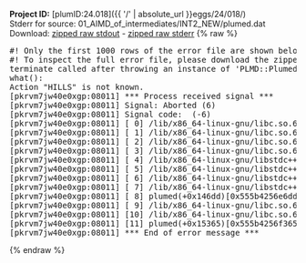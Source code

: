 **Project ID:** [plumID:24.018]({{ '/' | absolute_url }}eggs/24/018/)  
Stderr for source:  01_AIMD_of_intermediates/INT2_NEW/plumed.dat   
Download: [zipped raw stdout](plumed.dat.plumed.stdout.txt.zip) - [zipped raw stderr](plumed.dat.plumed.stderr.txt.zip) 
{% raw %}
<pre>
#! Only the first 1000 rows of the error file are shown below
#! To inspect the full error file, please download the zipped raw stderr file above
terminate called after throwing an instance of 'PLMD::Plumed::Exception'
what():
Action "HILLS" is not known.
[pkrvm7jw40e0xgp:08011] *** Process received signal ***
[pkrvm7jw40e0xgp:08011] Signal: Aborted (6)
[pkrvm7jw40e0xgp:08011] Signal code:  (-6)
[pkrvm7jw40e0xgp:08011] [ 0] /lib/x86_64-linux-gnu/libc.so.6(+0x45330)[0x7f7543445330]
[pkrvm7jw40e0xgp:08011] [ 1] /lib/x86_64-linux-gnu/libc.so.6(pthread_kill+0x11c)[0x7f754349eb2c]
[pkrvm7jw40e0xgp:08011] [ 2] /lib/x86_64-linux-gnu/libc.so.6(gsignal+0x1e)[0x7f754344527e]
[pkrvm7jw40e0xgp:08011] [ 3] /lib/x86_64-linux-gnu/libc.so.6(abort+0xdf)[0x7f75434288ff]
[pkrvm7jw40e0xgp:08011] [ 4] /lib/x86_64-linux-gnu/libstdc++.so.6(+0xa5ff5)[0x7f75438a5ff5]
[pkrvm7jw40e0xgp:08011] [ 5] /lib/x86_64-linux-gnu/libstdc++.so.6(+0xbb0da)[0x7f75438bb0da]
[pkrvm7jw40e0xgp:08011] [ 6] /lib/x86_64-linux-gnu/libstdc++.so.6(_ZSt10unexpectedv+0x0)[0x7f75438a5a55]
[pkrvm7jw40e0xgp:08011] [ 7] /lib/x86_64-linux-gnu/libstdc++.so.6(+0xa5a6f)[0x7f75438a5a6f]
[pkrvm7jw40e0xgp:08011] [ 8] plumed(+0x146dd)[0x555b4256e6dd]
[pkrvm7jw40e0xgp:08011] [ 9] /lib/x86_64-linux-gnu/libc.so.6(+0x2a1ca)[0x7f754342a1ca]
[pkrvm7jw40e0xgp:08011] [10] /lib/x86_64-linux-gnu/libc.so.6(__libc_start_main+0x8b)[0x7f754342a28b]
[pkrvm7jw40e0xgp:08011] [11] plumed(+0x15365)[0x555b4256f365]
[pkrvm7jw40e0xgp:08011] *** End of error message ***
</pre>
{% endraw %}
